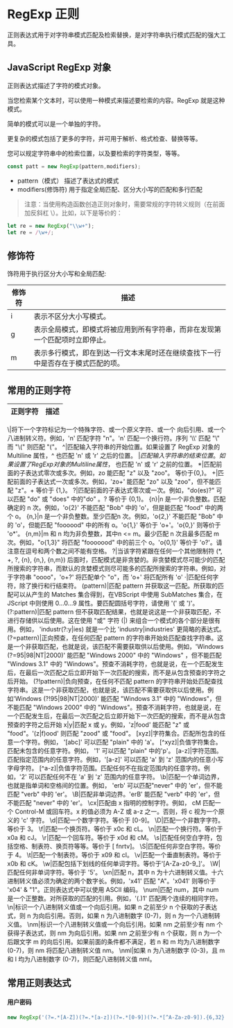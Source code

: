 # RegExp 正则

正则表达式用于对字符串模式匹配及检索替换，是对字符串执行模式匹配的强大工具。

## JavaScript RegExp 对象

正则表达式描述了字符的模式对象。

当您检索某个文本时，可以使用一种模式来描述要检索的内容。RegExp 就是这种模式。

简单的模式可以是一个单独的字符。

更复杂的模式包括了更多的字符，并可用于解析、格式检查、替换等等。

您可以规定字符串中的检索位置，以及要检索的字符类型，等等。

```js
const patt = new RegExp(pattern,modifiers);
```

- pattern（模式） 描述了表达式的模式
- modifiers(修饰符) 用于指定全局匹配、区分大小写的匹配和多行匹配

> 注意：当使用构造函数创造正则对象时，需要常规的字符转义规则（在前面加反斜杠 \\）。比如，以下是等价的：

```js
let re = new RegExp("\\w+");
let re = /\w+/;
```

## 修饰符

饰符用于执行区分大小写和全局匹配:

修饰符|描述
--|--
i|表示不区分大小写模式。
g|表示全局模式，即模式将被应用到所有字符串，而非在发现第一个匹配项时立即停止。
m|表示多行模式，即在到达一行文本末尾时还在继续查找下一行中是否存在于模式匹配的项。

## 常用的正则字符

正则字符|描述
--|--
\\|将下一个字符标记为一个特殊字符、或一个原义字符、或一个 向后引用、或一个八进制转义符。例如，'n' 匹配字符 "n"。'n' 匹配一个换行符。序列 '\\\\' 匹配 "\\" 而 "\\(" 则匹配 "\("。
^|匹配输入字符串的开始位置。如果设置了 RegExp 对象的 Multiline 属性，^ 也匹配 'n' 或 'r' 之后的位置。
$|匹配输入字符串的结束位置。如果设置了RegExp 对象的 Multiline 属性，$ 也匹配 'n' 或 'r' 之前的位置。
\*|匹配前面的子表达式零次或多次。例如，zo 能匹配 "z" 以及 "zoo"。 等价于{0,}。
+|匹配前面的子表达式一次或多次。例如，'zo+' 能匹配 "zo" 以及 "zoo"，但不能匹配 "z"。+ 等价于 {1,}。
?|匹配前面的子表达式零次或一次。例如，"do(es)?" 可以匹配 "do" 或 "does" 中的"do" 。? 等价于 {0,1}。
{n}|n 是一个非负整数。匹配确定的 n 次。例如，'o{2}' 不能匹配 "Bob" 中的 'o'，但是能匹配 "food" 中的两个 o。
{n,}|n 是一个非负整数。至少匹配n 次。例如，'o{2,}' 不能匹配 "Bob" 中的 'o'，但能匹配 "foooood" 中的所有 o。'o{1,}' 等价于 'o+'。'o{0,}' 则等价于 'o*'。
{n,m}|m 和 n 均为非负整数，其中n <= m。最少匹配 n 次且最多匹配 m 次。例如，"o{1,3}" 将匹配 "fooooood" 中的前三个 o。'o{0,1}' 等价于 'o?'。请注意在逗号和两个数之间不能有空格。
?|当该字符紧跟在任何一个其他限制符 (\*, +, ?, {n}, {n,}, {n,m}) 后面时，匹配模式是非贪婪的。非贪婪模式尽可能少的匹配所搜索的字符串，而默认的贪婪模式则尽可能多的匹配所搜索的字符串。例如，对于字符串 "oooo"，'o+?' 将匹配单个 "o"，而 'o+' 将匹配所有 'o'
·|匹配任何字符，除了换行和行结束符。
(pattern)|匹配 pattern 并获取这一匹配。所获取的匹配可以从产生的 Matches 集合得到，在VBScript 中使用 SubMatches 集合，在JScript 中则使用 0…0…9 属性。要匹配圆括号字符，请使用 '\(' 或 '\)'。
(?:pattern)|匹配 pattern 但不获取匹配结果，也就是说这是一个非获取匹配，不进行存储供以后使用。这在使用 "或" 字符 (|) 来组合一个模式的各个部分是很有用。例如， 'industr(?:y|ies) 就是一个比 'industry|industries' 更简略的表达式。
(?=pattern)|正向预查，在任何匹配 pattern 的字符串开始处匹配查找字符串。这是一个非获取匹配，也就是说，该匹配不需要获取供以后使用。例如，'Windows (?=95|98|NT|2000)' 能匹配 "Windows 2000" 中的 "Windows" ，但不能匹配 "Windows 3.1" 中的 "Windows"。预查不消耗字符，也就是说，在一个匹配发生后，在最后一次匹配之后立即开始下一次匹配的搜索，而不是从包含预查的字符之后开始。
(?!pattern)|负向预查，在任何不匹配 pattern 的字符串开始处匹配查找字符串。这是一个非获取匹配，也就是说，该匹配不需要获取供以后使用。例如'Windows (?!95|98|NT|2000)' 能匹配 "Windows 3.1" 中的 "Windows"，但不能匹配 "Windows 2000" 中的 "Windows"。预查不消耗字符，也就是说，在一个匹配发生后，在最后一次匹配之后立即开始下一次匹配的搜索，而不是从包含预查的字符之后开始
x\|y|匹配 x 或 y。例如，'z\|food' 能匹配 "z" 或 "food"。'(z\|f)ood' 则匹配 "zood" 或 "food"。
[xyz]|字符集合。匹配所包含的任意一个字符。例如， '[abc]' 可以匹配 "plain" 中的 'a'。
[^xyz]|负值字符集合。匹配未包含的任意字符。例如， '1' 可以匹配 "plain" 中的'p'。
[a-z]|字符范围。匹配指定范围内的任意字符。例如，'[a-z]' 可以匹配 'a' 到 'z' 范围内的任意小写字母字符。
[^a-z]|负值字符范围。匹配任何不在指定范围内的任意字符。例如，'2' 可以匹配任何不在 'a' 到 'z' 范围内的任意字符。
\\b|匹配一个单词边界，也就是指单词和空格间的位置。例如， 'erb' 可以匹配"never" 中的 'er'，但不能匹配 "verb" 中的 'er'。
\\B|匹配非单词边界。'erB' 能匹配 "verb" 中的 'er'，但不能匹配 "never" 中的 'er'。
\\cx|匹配由 x 指明的控制字符。例如， cM 匹配一个 Control-M 或回车符。x 的值必须为 A-Z 或 a-z 之一。否则，将 c 视为一个原义的 'c' 字符。
\\d|匹配一个数字字符。等价于 [0-9]。
\\D|匹配一个非数字字符。等价于 3。
\\f|匹配一个换页符。等价于 x0c 和 cL。
\\n|匹配一个换行符。等价于 x0a 和 cJ。
\\r|匹配一个回车符。等价于 x0d 和 cM。
\\s|匹配任何空白字符，包括空格、制表符、换页符等等。等价于 [ fnrtv]。
\\S|匹配任何非空白字符。等价于 4。
\\t|匹配一个制表符。等价于 x09 和 cI。
\\v|匹配一个垂直制表符。等价于 x0b 和 cK。
\\w|匹配包括下划线的任何单词字符。等价于'[A-Za-z0-9_]'。
\\W|匹配任何非单词字符。等价于 '5'。
\\xn|匹配 n，其中 n 为十六进制转义值。十六进制转义值必须为确定的两个数字长。例如，'x41' 匹配 "A"。'x041' 则等价于 'x04' & "1"。正则表达式中可以使用 ASCII 编码。
\num|匹配 num，其中 num 是一个正整数。对所获取的匹配的引用。例如，'(.)1' 匹配两个连续的相同字符。
\\n|标识一个八进制转义值或一个向后引用。如果 n 之前至少 n 个获取的子表达式，则 n 为向后引用。否则，如果 n 为八进制数字 (0-7)，则 n 为一个八进制转义值。
\\nm|标识一个八进制转义值或一个向后引用。如果 nm 之前至少有 nm 个获得子表达式，则 nm 为向后引用。如果 nm 之前至少有 n 个获取，则 n 为一个后跟文字 m 的向后引用。如果前面的条件都不满足，若 n 和 m 均为八进制数字 (0-7)，则 nm 将匹配八进制转义值 nm。
\\nml|如果 n 为八进制数字 (0-3)，且 m 和 l 均为八进制数字 (0-7)，则匹配八进制转义值 nml。

## 常用正则表达式

#### 用户密码

```js
new RegExp('(?=.*[A-Z])(?=.*[a-z])(?=.*[0-9])(?=.*[^A-Za-z0-9]).{6,32}').test('Abc123_')
```

